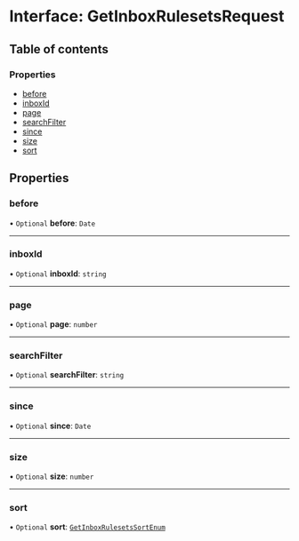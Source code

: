 # Interface: GetInboxRulesetsRequest

## Table of contents

### Properties

- [before](GetInboxRulesetsRequest.md#before)
- [inboxId](GetInboxRulesetsRequest.md#inboxid)
- [page](GetInboxRulesetsRequest.md#page)
- [searchFilter](GetInboxRulesetsRequest.md#searchfilter)
- [since](GetInboxRulesetsRequest.md#since)
- [size](GetInboxRulesetsRequest.md#size)
- [sort](GetInboxRulesetsRequest.md#sort)

## Properties

### <a id="before" name="before"></a> before

• `Optional` **before**: `Date`

___

### <a id="inboxid" name="inboxid"></a> inboxId

• `Optional` **inboxId**: `string`

___

### <a id="page" name="page"></a> page

• `Optional` **page**: `number`

___

### <a id="searchfilter" name="searchfilter"></a> searchFilter

• `Optional` **searchFilter**: `string`

___

### <a id="since" name="since"></a> since

• `Optional` **since**: `Date`

___

### <a id="size" name="size"></a> size

• `Optional` **size**: `number`

___

### <a id="sort" name="sort"></a> sort

• `Optional` **sort**: [`GetInboxRulesetsSortEnum`](../enums/GetInboxRulesetsSortEnum.md)
